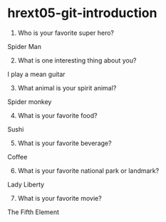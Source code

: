 # hrext05-git-introduction

1. Who is your favorite super hero?

Spider Man

2. What is one interesting thing about you?

I play a mean guitar

3. What animal is your spirit animal?

Spider monkey

4. What is your favorite food?

Sushi

5. What is your favorite beverage?

Coffee

6. What is your favorite national park or landmark?

Lady Liberty

7. What is your favorite movie?

The Fifth Element